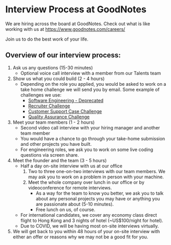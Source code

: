 # Interview Process at GoodNotes

We are hiring across the board at GoodNotes. Check out what is like working with us at https://www.goodnotes.com/careers/

Join us to do the best work of your life.

## Overview of our interview process:

1. Ask us any questions (15-30 minutes)
    - Optional voice call interview with a member from our Talents team
2. Show us what you could build (2 - 4 hours)
    - Depending on the role you applied, you would be asked to work on a take home challenge we will send you by email. Some example of challenges we use:
        - [Software Engineering - Deprecated](software-engineering.md)
        - [Recruiter Challenge](recruiter.md)
        - [Customer Support Case Challenge](customer-support.md)
        - [Quality Assurance Challenge](quality-assurance.md)
3. Meet your team members (1 - 2 hours)
    - Second video call interview with your hiring manager and another team member
    - You would have a chance to go through your take-home submission and other projects you have built.
    - For engineering roles, we ask you to work on some live coding questions via screen share.
4. Meet the founder and the team (3 - 5 hours)
    - Half a day on-site interview with us at our office
        1. Two to three one-on-two interviews with our team members. We may ask you to work on a problem in person with your machine.
        2. Meet the whole company over lunch in our office or by videoconference for remote interviews.
            - As a way for the team to know you better, we ask you to talk about any personal projects you may have or anything you are passionate about (5-10 minutes).
            - Free lunch on us, of course.
    - For international candidates, we cover any economy class direct flight to Hong Kong and 3 nights of hotel (~US$100/night for hotel).
    - Due to COVID, we will be having most on-site interviews virtually. 
4. We will get back to you within 48 hours of your on-site interview with either an offer or reasons why we may not be a good fit for you.
